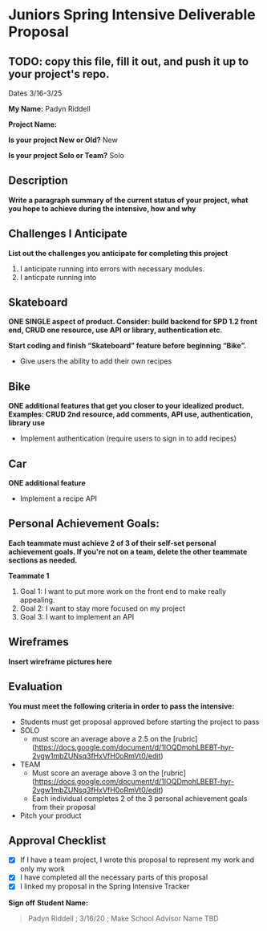 # Juniors Spring Intensive Deliverable Proposal
## TODO: copy this file, fill it out, and push it up to your project's repo.

Dates 3/16-3/25

**My Name:** Padyn Riddell

**Project Name:** 

**Is your project New or Old?** New

**Is your project Solo or Team?** Solo

## Description
**Write a paragraph summary of the current status of your project, what you hope to achieve during the intensive, how and why**


## Challenges I Anticipate
**List out the challenges you anticipate for completing this project**
1. I anticipate running into errors with necessary modules.
2. I anticpate running into

## Skateboard
**ONE SINGLE aspect of product. Consider: build backend for SPD 1.2 front end, CRUD one resource, use API or library, authentication etc.**

**Start coding and finish “Skateboard” feature before beginning “Bike”.**
-  Give users the ability to add their own recipes

## Bike
**ONE additional features that get you closer to your idealized product. Examples: CRUD 2nd resource, add comments, API use, authentication, library use**
- Implement authentication (require users to sign in to add recipes)

## Car
**ONE additional feature**
- Implement a recipe API

## Personal Achievement Goals:
**Each teammate must achieve 2 of 3 of their self-set personal achievement goals. If you're not on a team, delete the other teammate sections as needed.**

**Teammate 1**
1. Goal 1: I want to put more work on the front end to make really appealing.
2. Goal 2: I want to stay more focused on my project
3. Goal 3: I want to implement an API

## Wireframes
**Insert wireframe pictures here**

## Evaluation
**You must meet the following criteria in order to pass the intensive:**

- Students must get proposal approved before starting the project to pass
- SOLO
    - must score an average above a 2.5 on the [rubric] (https://docs.google.com/document/d/1IOQDmohLBEBT-hyr-2vgw1mbZUNsq3fHxVfH0oRmVt0/edit)
- TEAM
    - Must score an average above 3 on the [rubric] (https://docs.google.com/document/d/1IOQDmohLBEBT-hyr-2vgw1mbZUNsq3fHxVfH0oRmVt0/edit)
    - Each individual completes 2 of the 3 personal achievement goals from their proposal
- Pitch your product

## Approval Checklist
 - [x] If I have a team project, I wrote this proposal to represent my work and only my work
 - [x] I have completed all the necessary parts of this proposal
 - [x] I linked my proposal in the Spring Intensive Tracker

**Sign off**
**Student Name:**

> Padyn Riddell ; 3/16/20 ; Make School Advisor Name TBD